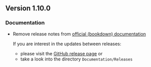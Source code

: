 ## Version 1.10.0

### Documentation

- Remove release notes from [official (bookdown) documentation](https://mytoolit.github.io/ICOc/)

  If you are interest in the updates between releases:

  - please visit the [GitHub release page](https://github.com/mytoolit/ICOc/releases) or
  - take a look into the directory `Documentation/Releases`
